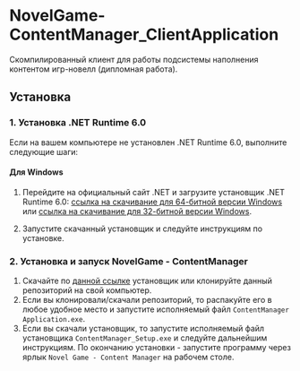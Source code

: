 # NovelGame-ContentManager_ClientApplication
 Скомпилированный клиент для работы подсистемы наполнения контентом игр-новелл (дипломная работа).

## Установка

### 1. Установка .NET Runtime 6.0

Если на вашем компьютере не установлен .NET Runtime 6.0, выполните следующие шаги:

#### Для Windows

1. Перейдите на официальный сайт .NET и загрузите установщик .NET Runtime 6.0: [ссылка на скачивание для 64-битной версии Windows](https://dotnet.microsoft.com/ru-ru/download/dotnet/thank-you/runtime-6.0.31-windows-x64-installer) или [ссылка на скачивание для 32-битной версии Windows](https://dotnet.microsoft.com/ru-ru/download/dotnet/thank-you/runtime-6.0.31-windows-x86-installer).
   
2. Запустите скачанный установщик и следуйте инструкциям по установке.

### 2. Установка и запуск NovelGame - ContentManager

1. Скачайте по [данной ссылке](https://raw.githubusercontent.com/tdlcompiler/NovelGame-ContentManager_ClientApplication/main/ContentManager_Setup.exe) установщик или клонируйте данный репозиторий на свой компьютер.
2. Если вы клонировали/скачали репозиторий, то распакуйте его в любое удобное место и запустите исполняемый файл `ContentManager Application.exe`.
3. Если вы скачали установщик, то запустите исполняемый файл установщика `ContentManager_Setup.exe` и следуйте дальнейшим инструкциям. По окончанию установки - запустите программу через ярлык `Novel Game - Content Manager` на рабочем столе.
